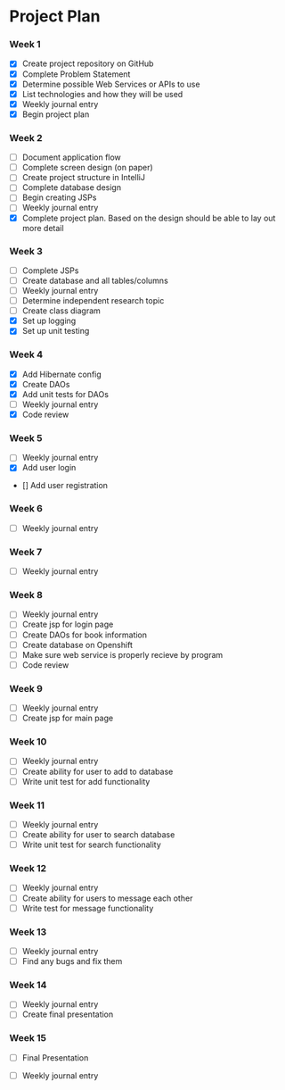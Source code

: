 # Project Plan

### Week 1
- [X] Create project repository on GitHub
- [X] Complete Problem Statement
- [X] Determine possible Web Services or APIs to use
- [X] List technologies and how they will be used
- [X] Weekly journal entry
- [X] Begin project plan

### Week 2
- [ ] Document application flow
- [ ] Complete screen design (on paper)
- [ ] Create project structure in IntelliJ
- [ ] Complete database design
- [ ] Begin creating JSPs
- [ ] Weekly journal entry
- [x] Complete project plan. Based on the design should be able to lay out more detail

### Week 3
- [ ] Complete JSPs
- [ ] Create database and all tables/columns
- [ ] Weekly journal entry
- [ ] Determine independent research topic
- [ ] Create class diagram
- [x] Set up logging
- [x] Set up unit testing

### Week 4
- [x] Add Hibernate config
- [x] Create DAOs
- [x] Add unit tests for DAOs
- [ ] Weekly journal entry
- [x] Code review

### Week 5

- [ ] Weekly journal entry
- [x] Add user login
- [] Add user registration

### Week 6
- [ ] Weekly journal entry
 
### Week 7
- [ ] Weekly journal entry

### Week 8
- [ ] Weekly journal entry
- [ ] Create jsp for login page
- [ ] Create DAOs for book information
- [ ] Create database on Openshift
- [ ] Make sure web service is properly recieve by program
- [ ] Code review

### Week 9
- [ ] Weekly journal entry
- [ ] Create jsp for main page

### Week 10
- [ ] Weekly journal entry
- [ ] Create ability for user to add to database
- [ ] Write unit test for add functionality

### Week 11
- [ ] Weekly journal entry
- [ ] Create ability for user to search database
- [ ] Write unit test for search functionality

### Week 12
- [ ] Weekly journal entry
- [ ] Create ability for users to message each other
- [ ] Write test for message functionality
### Week 13
- [ ] Weekly journal entry
- [ ] Find any bugs and fix them

### Week 14
- [ ] Weekly journal entry
- [ ] Create final presentation

### Week 15
- [ ] Final Presentation
- [ ] Weekly journal entry









